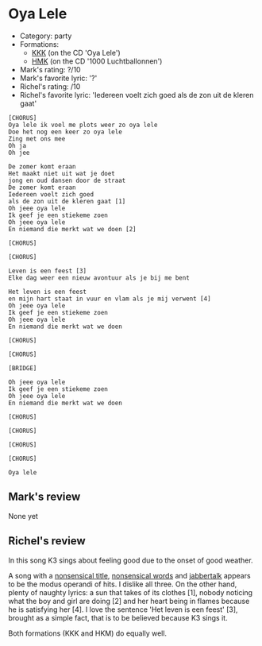 # Oya Lele

 * Category: party
 * Formations: 
    * [KKK](Kkk.md) (on the CD 'Oya Lele')
    * [HMK](Hkm.md) (on the CD '1000 Luchtballonnen')
 * Mark's rating: ?/10
 * Mark's  favorite lyric: '?'
 * Richel's rating: /10
 * Richel's favorite lyric: 'Iedereen voelt zich goed als de zon uit de kleren gaat'

```
[CHORUS]
Oya lele ik voel me plots weer zo oya lele
Doe het nog een keer zo oya lele
Zing met ons mee
Oh ja
Oh jee

De zomer komt eraan
Het maakt niet uit wat je doet
jong en oud dansen door de straat
De zomer komt eraan
Iedereen voelt zich goed
als de zon uit de kleren gaat [1]
Oh jeee oya lele
Ik geef je een stiekeme zoen
Oh jeee oya lele
En niemand die merkt wat we doen [2]

[CHORUS]

[CHORUS]

Leven is een feest [3]
Elke dag weer een nieuw avontuur als je bij me bent

Het leven is een feest
en mijn hart staat in vuur en vlam als je mij verwent [4]
Oh jeee oya lele
Ik geef je een stiekeme zoen
Oh jeee oya lele
En niemand die merkt wat we doen

[CHORUS]

[CHORUS]

[BRIDGE]

Oh jeee oya lele
Ik geef je een stiekeme zoen
Oh jeee oya lele
En niemand die merkt wat we doen

[CHORUS]

[CHORUS]

[CHORUS]

[CHORUS]

Oya lele
```

## Mark's review

None yet

## Richel's review

In this song K3 sings about feeling good due to the onset of good weather.

A song with a [nonsensical title](NonsensicalTitles.md), [nonsensical words](NonsensicalWords.md) and
[jabbertalk](Jabbertalk.md) appears to be the modus operandi of hits. I dislike all three.
On the other hand, plenty of naughty lyrics: a sun that takes of its clothes [1],
nobody noticing what the boy and girl are doing [2] and her heart being in flames
because he is satisfying her [4]. I love the sentence 'Het leven is een feest' [3],
brought as a simple fact, that is to be believed because K3 sings it.

Both formations (KKK and HKM) do equally well.
